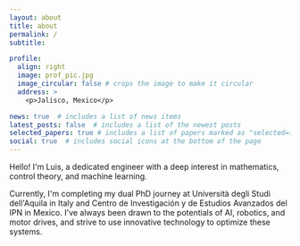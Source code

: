 ```yaml
---
layout: about
title: about
permalink: /
subtitle:

profile:
  align: right
  image: prof_pic.jpg
  image_circular: false # crops the image to make it circular
  address: >
    <p>Jalisco, Mexico</p>

news: true  # includes a list of news items
latest_posts: false  # includes a list of the newest posts
selected_papers: true # includes a list of papers marked as "selected={true}"
social: true  # includes social icons at the bottom of the page
---
```


Hello! I'm Luis, a dedicated engineer with a deep interest in mathematics, control theory, and machine learning. 

Currently, I'm completing my dual PhD journey at Università degli Studi dell'Aquila in Italy and Centro de Investigación y de Estudios Avanzados del IPN in Mexico. I've always been drawn to the potentials of AI, robotics, and motor drives, and strive to use innovative technology to optimize these systems.
